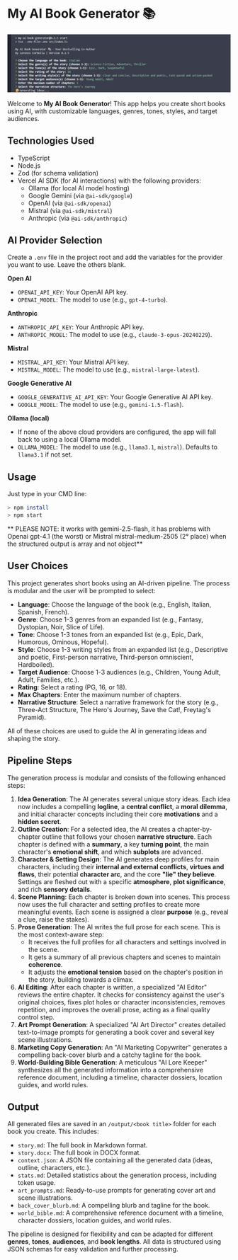 

# My AI Book Generator 📚

![screen](./doc/screen.png)

Welcome to **My AI Book Generator**! This app helps you create short books using AI, with customizable languages, genres, tones, styles, and target audiences.

## Technologies Used

- TypeScript
- Node.js
- Zod (for schema validation)
- Vercel AI SDK (for AI interactions) with the following providers:
  - Ollama (for local AI model hosting)
  - Google Gemini (via `@ai-sdk/google`)
  - OpenAI (via `@ai-sdk/openai`)
  - Mistral (via `@ai-sdk/mistral`)
  - Anthropic (via `@ai-sdk/anthropic`)

## AI Provider Selection

Create a `.env` file in the project root and add the variables for the provider you want to use. Leave the others blank.

 **Open AI**
  - `OPENAI_API_KEY`: Your OpenAI API key.
  - `OPENAI_MODEL`: The model to use (e.g., `gpt-4-turbo`).

 **Anthropic**
  - `ANTHROPIC_API_KEY`: Your Anthropic API key.
  - `ANTHROPIC_MODEL`: The model to use (e.g., `claude-3-opus-20240229`).

 **Mistral**
  - `MISTRAL_API_KEY`: Your Mistral API key.
  - `MISTRAL_MODEL`: The model to use (e.g., `mistral-large-latest`).

 **Google Generative AI**
  - `GOOGLE_GENERATIVE_AI_API_KEY`: Your Google Generative AI API key.
  - `GOOGLE_MODEL`: The model to use (e.g., `gemini-1.5-flash`).

 **Ollama (local)**
  - If none of the above cloud providers are configured, the app will fall back to using a local Ollama model.
  - `OLLAMA_MODEL`: The model to use (e.g., `llama3.1`, `mistral`). Defaults to `llama3.1` if not set.


## Usage
Just type in your CMD line:
```bash
> npm install
> npm start
```
** PLEASE NOTE: it works with gemini-2.5-flash, it has problems with Openai gpt-4.1 (the worst) or Mistral mistral-medium-2505 (2° place) when the structured output is array and not object**



## User Choices
This project generates short books using an AI-driven pipeline. The process is modular and the user will be prompted to select:

- **Language**: Choose the language of the book (e.g., English, Italian, Spanish, French).
- **Genre**: Choose 1-3 genres from an expanded list (e.g., Fantasy, Dystopian, Noir, Slice of Life).
- **Tone**: Choose 1-3 tones from an expanded list (e.g., Epic, Dark, Humorous, Ominous, Hopeful).
- **Style**: Choose 1-3 writing styles from an expanded list (e.g., Descriptive and poetic, First-person narrative, Third-person omniscient, Hardboiled).
- **Target Audience**: Choose 1-3 audiences (e.g., Children, Young Adult, Adult, Families, etc.).
- **Rating**: Select a rating (PG, 16, or 18).
- **Max Chapters**: Enter the maximum number of chapters.
- **Narrative Structure**: Select a narrative framework for the story (e.g., Three-Act Structure, The Hero's Journey, Save the Cat!, Freytag's Pyramid).

All of these choices are used to guide the AI in generating ideas and shaping the story.

## Pipeline Steps

The generation process is modular and consists of the following enhanced steps:

1.  **Idea Generation**: The AI generates several unique story ideas. Each idea now includes a compelling **logline**, a **central conflict**, a **moral dilemma**, and initial character concepts including their core **motivations** and a **hidden secret**.
2.  **Outline Creation**: For a selected idea, the AI creates a chapter-by-chapter outline that follows your chosen **narrative structure**. Each chapter is defined with a **summary**, a key **turning point**, the main character's **emotional shift**, and which **subplots** are advanced.
3.  **Character & Setting Design**: The AI generates deep profiles for main characters, including their **internal and external conflicts**, **virtues and flaws**, their potential **character arc**, and the core **"lie" they believe**. Settings are fleshed out with a specific **atmosphere**, **plot significance**, and rich **sensory details**.
4.  **Scene Planning**: Each chapter is broken down into scenes. This process now uses the full character and setting profiles to create more meaningful events. Each scene is assigned a clear **purpose** (e.g., reveal a clue, raise the stakes).
5.  **Prose Generation**: The AI writes the full prose for each scene. This is the most context-aware step:
    - It receives the full profiles for all characters and settings involved in the scene.
    - It gets a summary of all previous chapters and scenes to maintain **coherence**.
    - It adjusts the **emotional tension** based on the chapter's position in the story, building towards a climax.
6.  **AI Editing**: After each chapter is written, a specialized "AI Editor" reviews the entire chapter. It checks for consistency against the user's original choices, fixes plot holes or character inconsistencies, removes repetition, and improves the overall prose, acting as a final quality control step.
7.  **Art Prompt Generation**: A specialized "AI Art Director" creates detailed text-to-image prompts for generating a book cover and several key scene illustrations.
8.  **Marketing Copy Generation**: An "AI Marketing Copywriter" generates a compelling back-cover blurb and a catchy tagline for the book.
9.  **World-Building Bible Generation**: A meticulous "AI Lore Keeper" synthesizes all the generated information into a comprehensive reference document, including a timeline, character dossiers, location guides, and world rules.


## Output
All generated files are saved in an `/output/<book title>` folder for each book you create. This includes:
- `story.md`: The full book in Markdown format.
- `story.docx`: The full book in DOCX format.
- `context.json`: A JSON file containing all the generated data (ideas, outline, characters, etc.).
- `stats.md`: Detailed statistics about the generation process, including token usage.
- `art_prompts.md`: Ready-to-use prompts for generating cover art and scene illustrations.
- `back_cover_blurb.md`: A compelling blurb and tagline for the book.
- `world_bible.md`: A comprehensive reference document with a timeline, character dossiers, location guides, and world rules.

The pipeline is designed for flexibility and can be adapted for different **genres**, **tones**, **audiences**, and **book lengths**. All data is structured using JSON schemas for easy validation and further processing.
